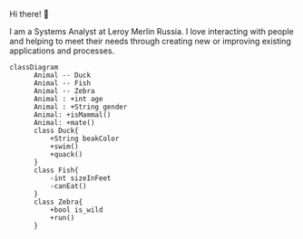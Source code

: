 Hi there! 👋

I am a Systems Analyst at Leroy Merlin Russia. I love interacting with people and helping to meet their needs through creating new or improving existing applications and processes.

```mermaid
classDiagram
      Animal -- Duck
      Animal -- Fish
      Animal -- Zebra
      Animal : +int age
      Animal : +String gender
      Animal: +isMammal()
      Animal: +mate()
      class Duck{
          +String beakColor
          +swim()
          +quack()
      }
      class Fish{
          -int sizeInFeet
          -canEat()
      }
      class Zebra{
          +bool is_wild
          +run()
      }
```
